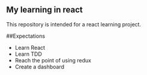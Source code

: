 ## My learning in react

This repository is intended for a react learning project.

##Expectations

*  Learn React
*  Learn TDD
*  Reach the point of using redux
*  Create a dashboard